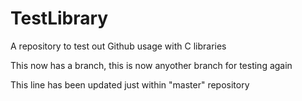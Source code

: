 # TestLibrary
A repository to test out Github usage with C libraries

This now has a branch, this is now anyother branch for testing again

This line has been updated just within "master" repository
